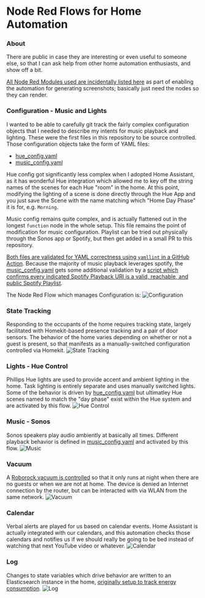 Node Red Flows for Home Automation
========

### About

There are public in case they are interesting or even useful to someone else, so that I can ask help from other home automation enthusiasts, and show off a bit.

[All Node Red Modules used are incidentally listed here](.automated-rendering/node-red/package.json) as part of enabling the automation for generating screenshots; basically just need the nodes so they can render.

### Configuration - Music and Lights
I wanted to be able to carefully git track the fairly complex configuration objects that I needed to describe my intents for music playback and lighting. These were the first files in this repository to be source controlled. Those configuration objects take the form of YAML files:
  - [hue_config.yaml](configs/hue_config.yaml)
  - [music_config.yaml](configs/music_config.yaml)

Hue config got significantly less complex when I adopted Home Assistant, as it has wonderful Hue integration which allowed me to key off the string names of the scenes for each Hue "room" in the home. At this point, modifying the lighting of a scene is done directly through the Hue App and you just save the Scene with the name matching which "Home Day Phase" it is for, e.g. `Morning`.

Music config remains quite complex, and is actually flattened out in the longest `function` node in the whole setup. This file remains the point of modification for music configuration. Playlist can be tried out physically through the Sonos app or Spotify, but then get added in a small PR to this repository.

[Both files are validated for YAML correctness using `yamllint` in a GitHub Action](.github/workflows/validate.yml#10-24). Because the majority of music playback leverages spotify, the [music_config.yaml](configs/music_config.yaml) gets some additional validation by a [script which confirms every indicated Spotify Playback URI is a valid, reachable, and public Spotify Playlist](configs/validate_spotify_uris.py).

The Node Red Flow which manages Configuration is:
![Configuration](https://nickborgers.github.io/node-red/Configuration.png)

### State Tracking
Responding to the occupants of the home requires tracking state, largely facilitated with Homekit-based presence tracking and a pair of door sensors. The behavior of the home varies depending on whether or not a guest is present, so that manifests as a manually-switched configuration controlled via Homekit.
![State Tracking](https://nickborgers.github.io/node-red/State%20Tracking.png)

### Lights - Hue Control
Phillips Hue lights are used to provide accent and ambient lighting in the home. Task lighting is entirely separate and uses manually switched lights. Some of the behavior is driven by [hue_config.yaml](configs/hue_config.yaml) but ultimatley Hue scenes named to match the "day phase" exist within the Hue system and are activated by this flow.
![Hue Control](https://nickborgers.github.io/node-red/Hue%20Control.png)

### Music - Sonos
Sonos speakers play audio ambiently at basically all times. Different playback behavior is defined in [music_config.yaml](configs/music_config.yaml) and activated by this flow.
![Music](https://nickborgers.github.io/node-red/Music.png)

### Vacuum
A [Roborock vacuum is controlled](https://us.roborock.com/products/roborock-s7-maxv-ultra) so that it only runs at night when there are no guests or when we are not at home. The device is denied an Internet connection by the router, but can be interacted with via WLAN from the same network.
![Vacuum](https://nickborgers.github.io/node-red/Vacuum.png)

### Calendar
Verbal alerts are played for us based on calendar events. Home Assistant is actually integrated with our calendars, and this automation checks those calendars and notifies us if we should really be going to be bed instead of watching that next YouTube video or whatever.
![Calendar](https://nickborgers.github.io/node-red/Calendar.png)

### Log
Changes to state variables which drive behavior are written to an Elasticsearch instance in the home, [originally setup to track energy consumption](https://github.com/NickBorgers/coned-data-visualizer).
![Log](https://nickborgers.github.io/node-red/Log.png)

